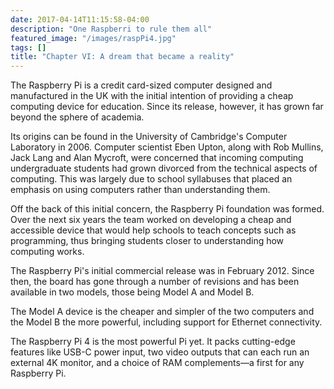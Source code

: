 ```yaml
---
date: 2017-04-14T11:15:58-04:00
description: "One Raspberri to rule them all"
featured_image: "/images/raspPi4.jpg"
tags: []
title: "Chapter VI: A dream that became a reality"
---
```


The Raspberry Pi is a credit card-sized computer designed and manufactured in the UK with the initial intention of providing a cheap computing device for education. Since its release, however, it has grown far beyond the sphere of academia.

Its origins can be found in the University of Cambridge's Computer Laboratory in 2006. Computer scientist Eben Upton, along with Rob Mullins, Jack Lang and Alan Mycroft, were concerned that incoming computing undergraduate students had grown divorced from the technical aspects of computing. This was largely due to school syllabuses that placed an emphasis on using computers rather than understanding them.

Off the back of this initial concern, the Raspberry Pi foundation was formed. Over the next six years the team worked on developing a cheap and accessible device that would help schools to teach concepts such as programming, thus bringing students closer to understanding how computing works.

The Raspberry Pi's initial commercial release was in February 2012. Since then, the board has gone through a number of revisions and has been available in two models, those being Model A and Model B.

The Model A device is the cheaper and simpler of the two computers and the Model B the more powerful, including support for Ethernet connectivity.

The Raspberry Pi 4 is the most powerful Pi yet. It packs cutting-edge features like USB-C power input, two video outputs that can each run an external 4K monitor, and a choice of RAM complements—a first for any Raspberry Pi.

